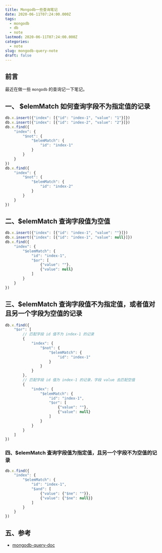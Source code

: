 ```yaml
---
title: Mongodb一些查询笔记
date: 2020-06-11T07:24:00.000Z
tags:
  - mongodb
  - db
  - note
lastmod: 2020-06-11T07:24:00.000Z
categories:
  - note
slug: mongodb-query-note
draft: false
---
```



## 前言

最近在做一些 `mongodb` 的查询记一下笔记。

<!--more-->

## 一、 $elemMatch 如何查询字段不为指定值的记录

```js
db.x.insert({"index": [{"id": "index-1", "value": "1"}]})
db.x.insert({"index": [{"id": "index-2", "value": "2"}]})
db.x.find({
    "index": {
        "$not": {
            "$elemMatch": {
                "id": "index-1"
            }
        }
    }
})
db.x.find({
    "index": {
        "$not": {
            "$elemMatch": {
                "id": "index-2"
            }
        }
    }
})
```

## 二、$elemMatch 查询字段值为空值

```js
db.x.insert({"index": [{"id": "index-1", "value": ""}]})
db.x.insert({"index": [{"id": "index-1", "value": null}]})
db.x.find({
    "index": {
        "$elemMatch": {
            "id": "index-1",
            "$or": [
                {"value": ""},
                {"value": null}
            ]
        }
    }
})
```

## 三、$elemMatch 查询字段值不为指定值，或者值对且另一个字段为空值的记录

```js
db.x.find({
    "$or": [
        // 匹配字段 id 值不为 index-1 的记录
        {
            "index": {
                "$not": {
                    "$elemMatch": {
                        "id": "index-1"
                    }
                }
            }
        },
        // 匹配字段 id 值为 index-1 的记录，字段 value 去匹配空值
        {
            "index": {
                "$elemMatch": {
                    "id": "index-1",
                    "$or": [
                        {"value": ""},
                        {"value": null}
                    ]
                }
            }
        }
    ]
})
```


### 四、$elemMatch 查询字段值为指定值，且另一个字段不为空值的记录

```js
db.x.find({
    "index": {
        "$elemMatch": {
            "id": "index-1",
            "$and": [
                {"value": {"$ne": ""}},
                {"value": {"$ne": null}}
            ]
        }
    }
})
```


## 五、参考

- [mongodb-query-doc](https://docs.mongodb.com/manual/reference/operator/query/)
